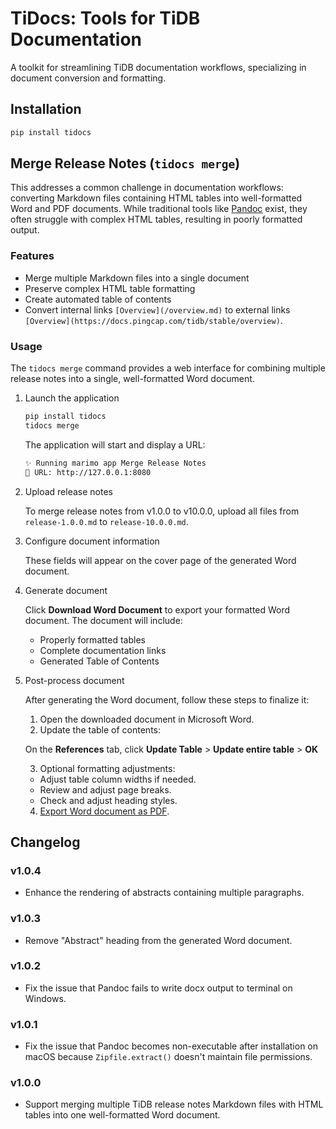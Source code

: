 # TiDocs: Tools for TiDB Documentation

A toolkit for streamlining TiDB documentation workflows, specializing in document conversion and formatting.

## Installation

```bash
pip install tidocs
```

## Merge Release Notes (`tidocs merge`)

This addresses a common challenge in documentation workflows: converting Markdown files containing HTML tables into well-formatted Word and PDF documents. While traditional tools like [Pandoc](https://pandoc.org) exist, they often struggle with complex HTML tables, resulting in poorly formatted output.

### Features

- Merge multiple Markdown files into a single document
- Preserve complex HTML table formatting
- Create automated table of contents
- Convert internal links `[Overview](/overview.md)` to external links `[Overview](https://docs.pingcap.com/tidb/stable/overview)`.

### Usage

The `tidocs merge` command provides a web interface for combining multiple release notes into a single, well-formatted Word document.

1. Launch the application

    ```bash
    pip install tidocs
    tidocs merge
    ```
  
    The application will start and display a URL:
  
    ```bash
    ✨ Running marimo app Merge Release Notes
    🔗 URL: http://127.0.0.1:8080
    ```

2. Upload release notes

    To merge release notes from v1.0.0 to v10.0.0, upload all files from `release-1.0.0.md` to `release-10.0.0.md`.

3. Configure document information

    These fields will appear on the cover page of the generated Word document.

4. Generate document

    Click **Download Word Document** to export your formatted Word document. The document will include:

    - Properly formatted tables
    - Complete documentation links
    - Generated Table of Contents

5. Post-process document

    After generating the Word document, follow these steps to finalize it:

    1. Open the downloaded document in Microsoft Word.
    2. Update the table of contents:

      On the **References** tab, click **Update Table** > **Update entire table** > **OK**

    3. Optional formatting adjustments:

      - Adjust table column widths if needed.
      - Review and adjust page breaks.
      - Check and adjust heading styles.

    4. [Export Word document as PDF](https://support.microsoft.com/en-us/office/export-word-document-as-pdf-4e89b30d-9d7d-4866-af77-3af5536b974c).

## Changelog

### v1.0.4

- Enhance the rendering of abstracts containing multiple paragraphs.

### v1.0.3

- Remove "Abstract" heading from the generated Word document.

### v1.0.2

- Fix the issue that Pandoc fails to write docx output to terminal on Windows.

### v1.0.1

- Fix the issue that Pandoc becomes non-executable after installation on macOS because `Zipfile.extract()` doesn't maintain file permissions.

### v1.0.0

- Support merging multiple TiDB release notes Markdown files with HTML tables into one well-formatted Word document.

